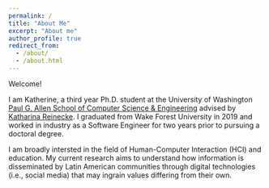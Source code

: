 ```yaml
---
permalink: /
title: "About Me"
excerpt: "About me"
author_profile: true
redirect_from: 
  - /about/
  - /about.html
---
```


Welcome!

I am Katherine, a third year Ph.D. student at the University of Washington [Paul G. Allen School of Computer Science & Engineering](https://www.cs.washington.edu/) advised by [Katharina Reinecke](https://homes.cs.washington.edu/~reinecke/). I graduated from Wake Forest University in 2019 and worked in industry as a Software Engineer for two years prior to pursuing a doctoral degree.

I am broadly intersted in the field of Human-Computer Interaction (HCI) and education. My current research aims to understand how information is disseminated by Latin American communities through digital technologies (i.e., social media) that may ingrain values differing from their own.
